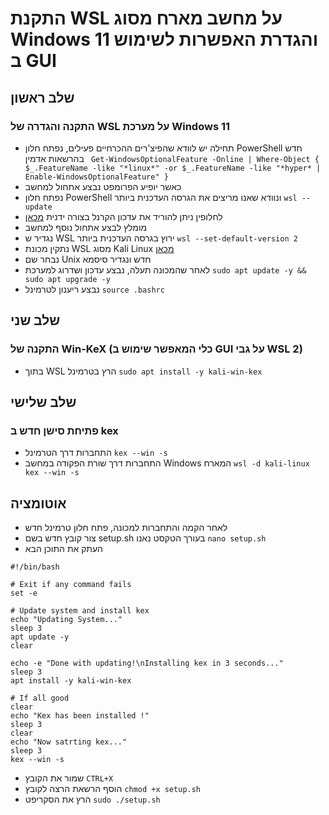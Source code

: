 # התקנת WSL על מחשב מארח מסוג Windows 11 והגדרת האפשרות לשימוש ב GUI  
## שלב ראשון
### התקנה והגדרה של WSL על מערכת Windows 11  
* תחילה יש לוודא שהפיצ'רים ההכרחיים פעילים, נפתח חלון PowerShell חדש בהרשאות אדמין ` Get-WindowsOptionalFeature -Online | Where-Object { $_.FeatureName -like "*linux*" -or $_.FeatureName -like "*hyper* | Enable-WindowsOptionalFeature" }`
* כאשר יופיע הפרומפט נבצע אתחול למחשב
* נפתח חלון PowerShell ונוודא שאנו מריצים את הגרסה העדכנית ביותר `wsl --update`
* לחלופין ניתן להוריד את עדכון הקרנל בצורה ידנית [מכאן](https://learn.microsoft.com/en-us/windows/wsl/install-manual#step-4---download-the-linux-kernel-update-package)
* מומלץ לבצע אתחול נוסף למחשב
* נגדיר ש WSL ירוץ בגרסה העדכנית ביותר `wsl --set-default-version 2`
* נתקין מכונת WSL מסוג Kali Linux [מכאן](https://apps.microsoft.com/store/detail/kali-linux/9PKR34TNCV07)
* נבחר שם Unix חדש ונגדיר סיסמא
* לאחר שהמכונה תעלה, נבצע עדכון ושדרוג למערכת `sudo apt update -y && sudo apt upgrade -y`
* נבצע ריענון לטרמינל `source .bashrc`
## שלב שני
### התקנה של Win-KeX (כלי המאפשר שימוש ב GUI על גבי WSL 2)
* בתוך WSL הרץ בטרמינל `sudo apt install -y kali-win-kex`
## שלב שלישי
### פתיחת סישן חדש ב kex
* התחברות דרך הטרמינל `kex --win -s`
* התחברות דרך שורת הפקודה במחשב Windows המארח `wsl -d kali-linux kex --win -s`
## אוטומציה
- לאחר הקמה והתחברות למכונה, פתח חלון טרמינל חדש
- צור קובץ חדש בשם setup.sh בעורך הטקסט נאנו `nano setup.sh`
- העתק את התוכן הבא
```
#!/bin/bash

# Exit if any command fails
set -e

# Update system and install kex
echo "Updating System..."
sleep 3
apt update -y
clear

echo -e "Done with updating!\nInstalling kex in 3 seconds..."
sleep 3
apt install -y kali-win-kex

# If all good
clear
echo "Kex has been installed !"
sleep 3
clear
echo "Now satrting kex..."
sleep 3
kex --win -s
```
- שמור את הקובץ `CTRL+X`
- הוסף הרשאת הרצה לקובץ `chmod +x setup.sh`
- הרץ את הסקריפט `sudo ./setup.sh`
